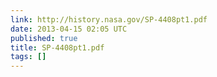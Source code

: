 ```yaml
---
link: http://history.nasa.gov/SP-4408pt1.pdf
date: 2013-04-15 02:05 UTC
published: true
title: SP-4408pt1.pdf
tags: []
---
```



